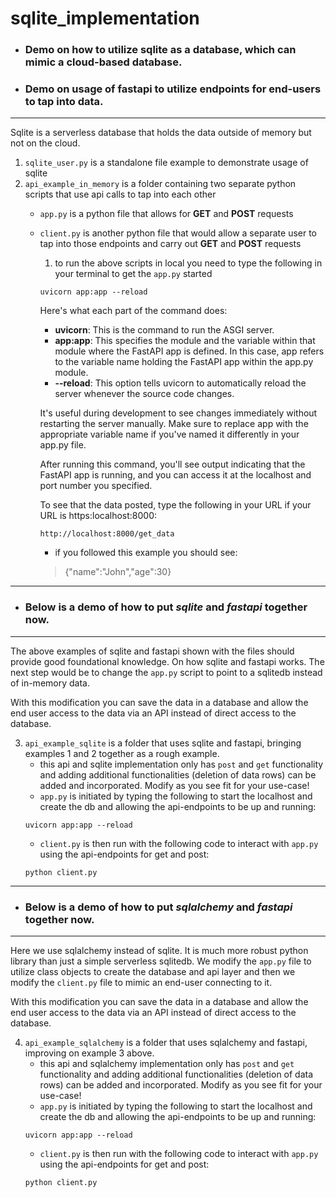 # sqlite_implementation

- ### Demo on how to utilize sqlite as a database, which can mimic a cloud-based database.

- ### Demo on usage of fastapi to utilize endpoints for end-users to tap into data.
---
Sqlite is a serverless database that holds the data outside of memory but not on the cloud.
1. `sqlite_user.py` is a standalone file example to demonstrate usage of sqlite
2. `api_example_in_memory` is a folder containing two separate python scripts that use api calls to tap into each other
     - `app.py` is a python file that allows for **GET** and **POST** requests
     - `client.py` is another python file that would allow a separate user to tap into those endpoints and carry out **GET** and **POST** requests

          1. to run the above scripts in local you need to type the following in your terminal to get the `app.py` started

          ```
          uvicorn app:app --reload
          ```

          Here's what each part of the command does:

          - **uvicorn**: This is the command to run the ASGI server.
          - **app:app**: This specifies the module and the variable within that module where the FastAPI app is defined. In this case, app refers to the variable name holding the FastAPI app within the app.py module.
          - **--reload**: This option tells uvicorn to automatically reload the server whenever the source code changes. 

          It's useful during development to see changes immediately without restarting the server manually.
          Make sure to replace app with the appropriate variable name if you've named it differently in your app.py file.

          After running this command, you'll see output indicating that the FastAPI app is running, and you can access it at the localhost and port number you specified.

          To see that the data posted, type the following in your URL if your URL is https:localhost:8000:
          ```
          http://localhost:8000/get_data
          ```
          - if you followed this example you should see:
          > {"name":"John","age":30}

---
- ### Below is a demo of how to put *sqlite* and *fastapi* together now.
---

The above examples of sqlite and fastapi shown with the files should provide good foundational knowledge. On how sqlite and fastapi works. The next step would be to change the `app.py` script to point to a sqlitedb instead of in-memory data.

With this modification you can save the data in a database and allow the end user access to the data via an API instead of direct access to the database.

3. `api_example_sqlite` is a folder that uses sqlite and fastapi, bringing examples 1 and 2 together as a rough example. 
     - this api and sqlite implementation only has `post` and `get` functionality and adding additional functionalities (deletion of data rows) can be added and incorporated. Modify as you see fit for your use-case!
     - `app.py` is initiated by typing the following to start the localhost and create the db and allowing the api-endpoints to be up and running:
     ```
     uvicorn app:app --reload
     ```
     - `client.py` is then run with the following code to interact with `app.py` using the api-endpoints for get and post:
     ```
     python client.py
     ```

---
- ### Below is a demo of how to put *sqlalchemy* and *fastapi* together now.
---

Here we use sqlalchemy instead of sqlite. It is much more robust python library than just a simple serverless sqlitedb. We modify the `app.py` file to utilize class objects to create the database and api layer and then we modify the `client.py` file to mimic an end-user connecting to it. 

With this modification you can save the data in a database and allow the end user access to the data via an API instead of direct access to the database.

4. `api_example_sqlalchemy` is a folder that uses sqlalchemy and fastapi, improving on example 3 above. 
     - this api and sqlalchemy implementation only has `post` and `get` functionality and adding additional functionalities (deletion of data rows) can be added and incorporated. Modify as you see fit for your use-case!
     - `app.py` is initiated by typing the following to start the localhost and create the db and allowing the api-endpoints to be up and running:
     ```
     uvicorn app:app --reload
     ```
     - `client.py` is then run with the following code to interact with `app.py` using the api-endpoints for get and post:
     ```
     python client.py
     ```

